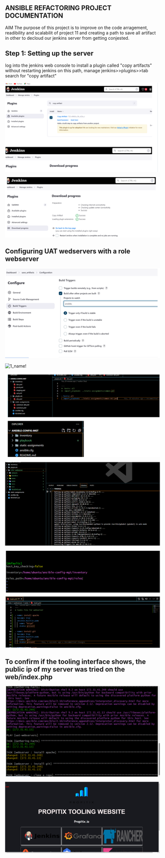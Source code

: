 ## ANSIBLE REFACTORING PROJECT DOCUMENTATION
AIM
The purpose of this project is to improve on the code arragement, readibility and scalabilit of project 11 and creating a path to save all artifact in other to decloud our jenkins server from getting conjested.
## Step 1: Setting up the server
log into the jenkins web console to install a plugin called "copy artifacts" without restarting jenkins on this path, manage jenkins>>plugins>>tab search for "copy artifact"

![1_name!](../img/1_ansiblelogin.png)

![1_name!](../img/2_ansible.png)

## Configuring UAT wedservers with a role webserver

![1_name!](../img/3_artifacts.png)

![1_name!](../img/4_saveartifacts.png)

![1_name!](../img/5_git.png)

![1_name!](../img/6_git.png)

![1_name!](../img/7_git.png)

## To confirm if the tooling interface shows, the public ip of my server was tried on the web/index.php

![1_name!](../img/9_git.png)

![1_name!](../img/10_tooling.png)


